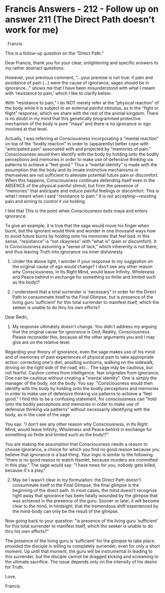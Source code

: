 # Francis Answers - 212 - Follow up on answer 211 (The Direct Path doesn't work for me)

&nbsp;
Francis


This is a follow-up question on the &quot;Direct Path.&rdquo;

Dear Francis, thank you for your clear, enlightening and specific answers to my rather abstract questions.

However, your previous comment, &ldquo;&hellip;your premise is not true: if pain and avoidance of pain (&hellip;) were the cause of ignorance, sages should be in ignorance&hellip;&rdquo; shows me that I have been misunderstood with what I meant with &lsquo;resistance to pain,&rsquo; which I like to clarify below:

With &ldquo;resistance to pain,&rdquo; I do NOT merely refer at the &ldquo;physical reaction&rdquo; of the body while it is subject to an external painful stimulus, as in the &ldquo;fight or flight&rdquo; response, which we share with the rest of the animal kingdom. There is no doubt in my mind that this genetically programmed protective mechanism of the body is pure &ldquo;maya&rdquo; and there is no ignorance or ego involved at that level.

Actually, I was referring at Consciousness incorporating a &ldquo;mental reaction&rdquo; on top of the &ldquo;bodily reaction&rdquo; in order to (apparently) better cope with &ldquo;anticipated pain&rdquo; associated with and projected by &ldquo;memories of pain.&rdquo; Consciousness would then identify with the body by holding onto the bodily perceptions and memories in order to make use of defensive thinking via patterns to achieve a &ldquo;feel good.&rdquo; Thus a &ldquo;mental identity&rdquo; is made with the assumption that the body and its innate instinctive mechanisms in themselves are not sufficient to alleviate potential future pain or discomfort. When this happens, Consciousness continues defending itself even in the ABSENCE of the physical painful stimuli, but from the presence of &ldquo;memories&rdquo; that anticipate and induce painful feelings or discomfort. This is what I meant when I said &ldquo;resistance to pain.&rdquo; It is not accepting&mdash;resisting pain and aiming to control it via holding.

I feel that This is the point when Consciousness exits maya and enters ignorance.

To give an example, it is true that the sage would move his finger when burnt, but the ignorant would think and wonder in one thousand ways how to avoid future burns by holding onto his memories that feel bad. In this sense, &ldquo;resistance&rdquo; is &ldquo;not okayness&rdquo; with &ldquo;what is&rdquo; (pain or discomfort). It is Consciousness assuming a &ldquo;sense of lack,&rdquo; which inherently is not there, and thus leaving Truth into ignorance via inner dishonesty.

1) Under the above light, I wonder if your response to my suggestion on the original cause of ego would change? I don&rsquo;t see any other reason why Consciousness, in Its Right Mind, would leave Infinity, Wholeness and Peace behind in exchange for something so finite and limited such as the body!?

2) I understand that a total surrender is &lsquo;necessary&rdquo; in order for the Direct Path to consummate itself to the Final Glimpse, but is presence of the living guru &lsquo;sufficient&rsquo; for this total surrender to manifest itself, which the seeker is unable to do thru his own efforts?

Dear Bedri,

1) My response ultimately doesn't change. You didn't address my arguing that the original cause for ignorance is God, Reality, Consciousness. Please reconsider this, because all the other arguments you and I may give are on the relative level.

Regarding your theory of ignorance, even the sage makes use of his mind and of memories of past experiences of physical pain to take appropriate action: correcting one's diet, avoiding sunburns, walking on the sidewalk, driving on the right side of the road, etc&hellip; The sage may be cautious, but not fearful. Caution comes from intelligence, fear originates from ignorance. One can be cautious without creating a &quot;mental identity&quot;. One is simply the manager of the body, not the body. You say: &quot;Consciousness would then identify with the body by holding onto the bodily perceptions and memories in order to make use of defensive thinking via patterns to achieve a &ldquo;feel good.&rdquo; I find this to be a confusing statement, for consciousness can &quot;hold onto the bodily perceptions and memories in order to make use of defensive thinking via patterns&quot; without necessarily identifying with the body, as in the case of the sage.&nbsp;

You say: &quot;I don&rsquo;t see any other reason why Consciousness, in Its Right Mind, would leave Infinity, Wholeness and Peace behind in exchange for something so finite and limited such as the body!?&quot;

You are making the assumption that Consciousness needs a reason to choose ignorance, a choice for which you find no good reason because you believe that ignorance is a bad thing. Your logic is similar to the following: &quot;there is no good reason to watch Hamlet, because murders are committed in this play.&quot; The sage would say: &quot;I have news for you, nobody gets killed, because it's a play.&quot;

2) May be I wasn't clear in my formulation: the Direct Path doesn't consummate itself to the Final Glimpse, the final glimpse is the beginning of the direct path. In most cases, the mind doesn't recognize right away that ignorance has been fatally wounded by the glimpse that was achieved in the presence of the guru. Sooner or later, it will become clear to the mind, in hindsight, that the tremendous shift experienced by the mind-body can only be the result of the glimpse.&nbsp;

Now going back to your question: &quot;is presence of the living guru &lsquo;sufficient&rsquo; for this total surrender to manifest itself, which the seeker is unable to do thru his own efforts?&quot;&nbsp;

The presence of the living guru is &lsquo;sufficient&rsquo; for the glimpse to take place, provided the disciple is willing to completely surrender, even for only a short moment. Up until that moment, the guru will be instrumental in leading to this surrender, but the disciple cannot be dragged kicking and screaming to the ultimate sacrifice. The issue depends only on the intensity of his desire for Truth.

Love,

Francis







